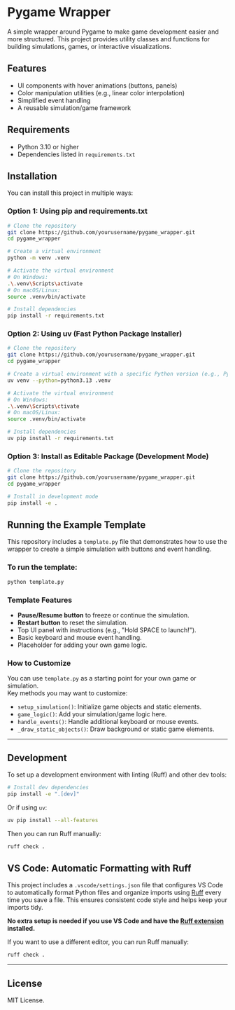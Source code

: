 # Pygame Wrapper

A simple wrapper around Pygame to make game development easier and more structured. This project provides utility classes and functions for building simulations, games, or interactive visualizations.

## Features

- UI components with hover animations (buttons, panels)
- Color manipulation utilities (e.g., linear color interpolation)
- Simplified event handling
- A reusable simulation/game framework

## Requirements

- Python 3.10 or higher
- Dependencies listed in `requirements.txt`

## Installation

You can install this project in multiple ways:

### Option 1: Using pip and requirements.txt

```bash
# Clone the repository
git clone https://github.com/yourusername/pygame_wrapper.git
cd pygame_wrapper

# Create a virtual environment
python -m venv .venv

# Activate the virtual environment
# On Windows:
.\.venv\Scripts\activate
# On macOS/Linux:
source .venv/bin/activate

# Install dependencies
pip install -r requirements.txt
```

### Option 2: Using uv (Fast Python Package Installer)

```bash
# Clone the repository
git clone https://github.com/yourusername/pygame_wrapper.git
cd pygame_wrapper

# Create a virtual environment with a specific Python version (e.g., Python 3.13)
uv venv --python=python3.13 .venv

# Activate the virtual environment
# On Windows:
.\.venv\Scripts\ctivate
# On macOS/Linux:
source .venv/bin/activate

# Install dependencies
uv pip install -r requirements.txt
```

### Option 3: Install as Editable Package (Development Mode)

```bash
# Clone the repository
git clone https://github.com/yourusername/pygame_wrapper.git
cd pygame_wrapper

# Install in development mode
pip install -e .
```

## Running the Example Template

This repository includes a `template.py` file that demonstrates how to use the wrapper to create a simple simulation with buttons and event handling.

### To run the template:

```bash
python template.py
```

### Template Features

- **Pause/Resume button** to freeze or continue the simulation.
- **Restart button** to reset the simulation.
- Top UI panel with instructions (e.g., "Hold SPACE to launch!").
- Basic keyboard and mouse event handling.
- Placeholder for adding your own game logic.

### How to Customize

You can use `template.py` as a starting point for your own game or simulation.  
Key methods you may want to customize:

- `setup_simulation()`: Initialize game objects and static elements.
- `game_logic()`: Add your simulation/game logic here.
- `handle_events()`: Handle additional keyboard or mouse events.
- `_draw_static_objects()`: Draw background or static game elements.

---

## Development

To set up a development environment with linting (Ruff) and other dev tools:

```bash
# Install dev dependencies
pip install -e ".[dev]"
```

Or if using `uv`:

```bash
uv pip install --all-features
```

Then you can run Ruff manually:

```bash
ruff check .
```

## VS Code: Automatic Formatting with Ruff

This project includes a `.vscode/settings.json` file that configures VS Code to automatically format Python files and organize imports using [Ruff](https://docs.astral.sh/ruff/) every time you save a file. This ensures consistent code style and helps keep your imports tidy.

**No extra setup is needed if you use VS Code and have the [Ruff extension](https://marketplace.visualstudio.com/items?itemName=charliermarsh.ruff) installed.**

If you want to use a different editor, you can run Ruff manually:

```bash
ruff check .
```

---

## License

MIT License.
